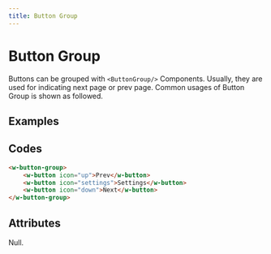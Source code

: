 ```yaml
---
title: Button Group
---
```


# Button Group

Buttons can be grouped with `<ButtonGroup/>` Components.
Usually, they are used for indicating next page or prev page. 
Common usages of Button Group is shown as followed.

## Examples
<ClientOnly>
  <general-button-group></general-button-group>
</ClientOnly>

## Codes
```html
<w-button-group>
    <w-button icon="up">Prev</w-button>
    <w-button icon="settings">Settings</w-button>
    <w-button icon="down">Next</w-button>
</w-button-group>
```

## Attributes
Null.
